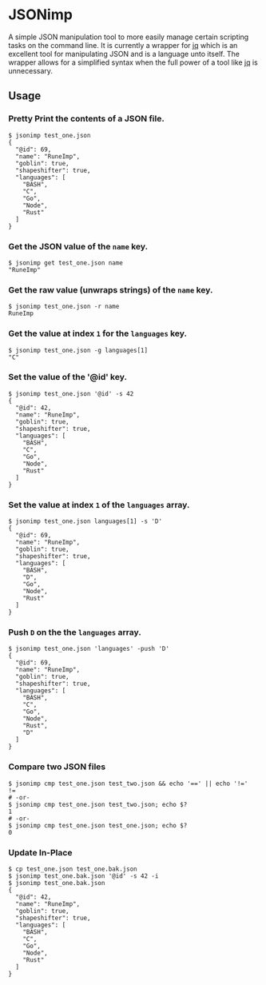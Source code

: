 JSONimp
=======

A simple JSON manipulation tool to more easily manage certain scripting tasks on the command line. It is currently a wrapper for [jq][] which is an excellent tool for manipulating JSON and is a language unto itself. The wrapper allows for a simplified syntax when the full power of a tool like [jq][] is unnecessary.


Usage
-----

### Pretty Print the contents of a JSON file.

```
$ jsonimp test_one.json
{
  "@id": 69,
  "name": "RuneImp",
  "goblin": true,
  "shapeshifter": true,
  "languages": [
    "BASH",
    "C",
    "Go",
    "Node",
    "Rust"
  ]
}
```

### Get the JSON value of the `name` key.

```
$ jsonimp get test_one.json name
"RuneImp"
```

### Get the raw value (unwraps strings) of the `name` key.

```
$ jsonimp test_one.json -r name
RuneImp
```

### Get the value at index `1` for the `languages` key.

```
$ jsonimp test_one.json -g languages[1]
"C"
```

### Set the value of the '@id' key.

```
$ jsonimp test_one.json '@id' -s 42
{
  "@id": 42,
  "name": "RuneImp",
  "goblin": true,
  "shapeshifter": true,
  "languages": [
    "BASH",
    "C",
    "Go",
    "Node",
    "Rust"
  ]
}
```

### Set the value at index `1` of the `languages` array.

```
$ jsonimp test_one.json languages[1] -s 'D'
{
  "@id": 69,
  "name": "RuneImp",
  "goblin": true,
  "shapeshifter": true,
  "languages": [
    "BASH",
    "D",
    "Go",
    "Node",
    "Rust"
  ]
}
```

### Push `D` on the the `languages` array.

```
$ jsonimp test_one.json 'languages' -push 'D'
{
  "@id": 69,
  "name": "RuneImp",
  "goblin": true,
  "shapeshifter": true,
  "languages": [
    "BASH",
    "C",
    "Go",
    "Node",
    "Rust",
    "D"
  ]
}
```

### Compare two JSON files

```
$ jsonimp cmp test_one.json test_two.json && echo '==' || echo '!='
!=
# -or-
$ jsonimp cmp test_one.json test_two.json; echo $?
1
# -or-
$ jsonimp cmp test_one.json test_one.json; echo $?
0
```

### Update In-Place

```
$ cp test_one.json test_one.bak.json
$ jsonimp test_one.bak.json '@id' -s 42 -i
$ jsonimp test_one.bak.json 
{
  "@id": 42,
  "name": "RuneImp",
  "goblin": true,
  "shapeshifter": true,
  "languages": [
    "BASH",
    "C",
    "Go",
    "Node",
    "Rust"
  ]
}
```


[jq]: https://stedolan.github.io/jq/


